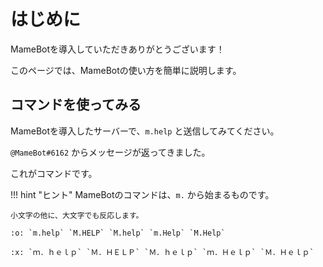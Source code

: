 # はじめに

MameBotを導入していただきありがとうございます！

このページでは、MameBotの使い方を簡単に説明します。

## コマンドを使ってみる

MameBotを導入したサーバーで、`m.help` と送信してみてください。

`@MameBot#6162` からメッセージが返ってきました。

これがコマンドです。

!!! hint "ヒント"
    MameBotのコマンドは、`m.` から始まるものです。
    
    小文字の他に、大文字でも反応します。

    :o: `m.help` `M.HELP` `M.help` `m.Help` `M.Help`

    :x: `ｍ．ｈｅｌｐ` `Ｍ．ＨＥＬＰ` `Ｍ．ｈｅｌｐ` `ｍ．Ｈｅｌｐ` `Ｍ．Ｈｅｌｐ`
